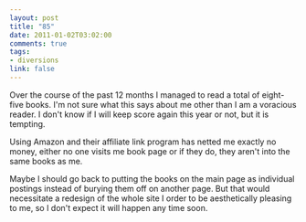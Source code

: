 ```yaml
--- 
layout: post
title: "85"
date: 2011-01-02T03:02:00
comments: true
tags:
- diversions
link: false
---
```

Over the course of the past 12 months I managed to read a total of eight-five books. I'm not sure what this says about me other than I am a voracious reader. I don't know if I will keep score again this year or not, but it is tempting.

Using Amazon and their affiliate link program has netted me exactly no money, either no one visits me book page or if they do, they aren't into the same books as me.

Maybe I should go back to putting the books on the main page as individual postings instead of burying them off on another page. But that would necessitate a redesign of the whole site I order to be aesthetically pleasing to me, so I don't expect it will happen any time soon.
